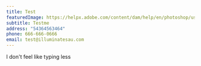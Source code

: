```yaml
---
title: Test
featuredImage: https://helpx.adobe.com/content/dam/help/en/photoshop/using/convert-color-image-black-white/jcr_content/main-pars/before_and_after/image-before/Landscape-Color.jpg
subtitle: Testme
address: "54364563464"
phone: 666-666-0666
email: test@illuminatesau.com
---
```

I don't feel like typing less